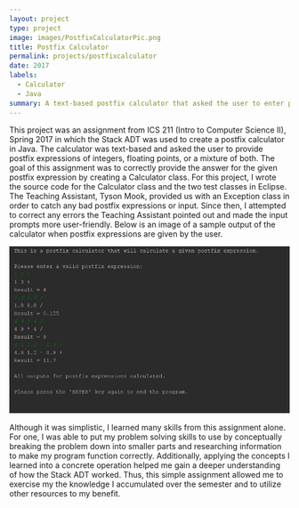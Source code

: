 ```yaml
---
layout: project
type: project
image: images/PostfixCalculatorPic.png
title: Postfix Calculator
permalink: projects/postfixcalculator
date: 2017
labels:
  - Calculator
  - Java
summary: A text-based postfix calculator that asked the user to enter postfix expressions consisting of integers and/or floating points. 
---
```


This project was an assignment from ICS 211 (Intro to Computer Science II), Spring 2017 in which the Stack ADT was used to create a postfix calculator in Java. The calculator was text-based and asked the user to provide postfix expressions of integers, floating points, or a mixture of both. The goal of this assignment was to correctly provide the answer for the given postfix expression by creating a Calculator class. For this project, I wrote the source code for the Calculator class and the two test classes in Eclipse. The Teaching Assistant, Tyson Mook, provided us with an Exception class in order to catch any bad postfix expressions or input. Since then, I attempted to correct any errors the Teaching Assistant pointed out and made the input prompts more user-friendly. Below is an image of a sample output of the calculator when postfix expressions are given by the user.  

<p align="center">
  <img height= "300" src="../images/sampleoutput.PNG">
</p>

Although it was simplistic, I learned many skills from this assignment alone. For one, I was able to put my problem solving skills to use by conceptually breaking the problem down into smaller parts and researching information to make my program function correctly. Additionally, applying the concepts I learned into a concrete operation helped me gain a deeper understanding of how the Stack ADT worked. Thus, this simple assignment allowed me to exercise my the knowledge I accumulated over the semester and to utilize other resources to my benefit.     




